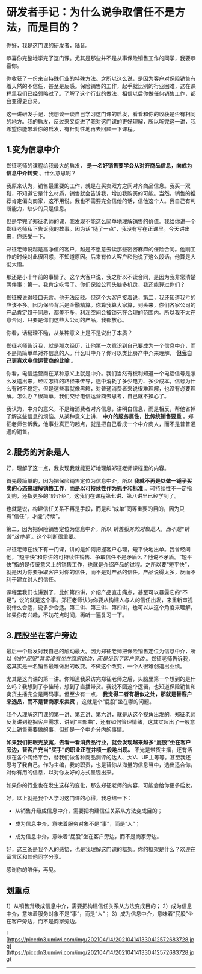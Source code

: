 # 研发者手记：为什么说争取信任不是方法，而是目的？

你好，我是这门课的研发者，陆音。

恭喜你完整地学完了这门课。尤其是那些并不是从事保险销售工作的同学，我要恭喜你。

你收获了一份来自特殊行业的特殊方法。之所以这么说，是因为客户对保险销售有着天然的不信任，甚至是反感。保险销售的工作，起手就比别的行业困难，这在课程里我们已经领略过了。了解了这个行业的做法，相信以后你做任何销售工作，都会变得更容易。

这一讲研发手记，我想谈一谈自己学习这门课的启发，看看和你的收获是否有相同的地方。我的启发，反过来又促进了我对这门课的更好理解，所以听完这一讲，我希望你能带着你的启发，有针对性地再去回顾一下课程。

## 1.变为信息中介

郑征老师的课程给我最大的启发， **是一名好销售要学会从对齐商品信息，向成为信息中介转变** 。什么意思呢？

我原来认为，销售最重要的工作，就是在买卖双方之间对齐商品信息。我买一双鞋，不知道它是什么材质，销售就会告诉我，增加我购买的可能。当然，销售的推荐肯定偏向商家，这不用说。我也不需要完全信他的话，信他这个人。我自己有判断能力，缺少的只是信息。

但是学完了郑征老师的课，我发现不能这么简单地理解销售的价值。我给你讲一个郑征老师私下告诉我的故事。因为话“糙了一点”，我没有写在正课里。今天讲出来，你感受一下。

郑征老师说越是高净值的客户，越是不愿意去读那些密密麻麻的保险合同。他刚工作的时候对此很困惑，不知道原因。后来有位大客户和他说了这么段话，他算是大彻大悟。

那还是小十年前的事情了。这个大客户说，我之所以不读合同，是因为我非常清楚两件事：第一，我肯定吃亏了。你们保险公司头脑多机灵，我还能算过你们？

郑征被说得哑口无言。他无法反驳。但这个大客户接着说，第二，我还知道我亏的应该不多。因为保险背后是金融精算。你算我算大家算，到头来，你们各家公司的产品肯定趋于同质，都差不多，利润空间会被锁死在合理的范围内。所以我不太在意合同，只要是你们这些大公司的产品，我都放心。

你看，话糙理不糙，从某种意义上是不是说出了本质？

郑征老师告诉我，就是那次经历，让他第一次意识到自己要成为一个信息中介，而不是简简单单对齐信息的人。什么叫中介？你可以类比房产中介来理解， **但我自己更喜欢电信运营商的比喻** 。

你看，电信运营商在某种意义上就是中介。我们当然有权利知道一个电话信号是怎么发送出来，经过怎样的路径来传导，途中消耗了多少电力、多少成本，信号为什么有时不稳定。但是这些事就像黑箱，对普通消费者来说很难理解，也没有必要理解。怎么办？很简单，我们交给电信运营商去思考，自己就不操心了。

我认为，中介的意义，不是给消费者对齐信息，讲明白信息，而是相反，帮他省掉了解这些信息的烦恼。从某种意义上讲， **中介的服务属性，比传统销售要重** 。郑征老师告诉我，他事业真正的起点，就是把自己看成一个中介商人，而不是普普通通的销售。

## 2.服务的对象是人

好，理解了这一点，我发现我就能更好地理解郑征老师课程里的内容。

首先最简单的，因为把保险销售定位为信息中介，所以 **我就不再是以做一锤子买卖的心态来理解销售工作，而是以可持续性作为抓手和标准** 。可持续性不一定指复购，还指更多的“转介绍”，这我们在课程第七讲、第八讲里已经学到了。

也就是说，构建信任关系不再是手段，而是和“成单”同等重要的目的，因为只有“信任”，才能“持续”。

第二，因为把保险销售定位为信息中介，所以 *销售服务的对象是人，而不是“销售”这件事* 。这个判断很重要。

郑征老师在线下有一门课，讲的是如何把握客户心理，短平快地出单。我曾经问他，“短平快”和你讲的可持续性销售、争取信任不是矛盾么？他说不矛盾。“短平快”指的是传统意义上的销售工作，也就是介绍产品的过程。之所以要“短平快”，就是因为你要争取客户对你的信任，而不是对产品的信任。产品说得太多，反而不利于建立对人的信任。

课程里我们也讲到了，比如第四讲，介绍产品直击痛点，甚至可以暴露它的“不足”，说的就是这个事。郑征老师认为你要从构建人与人的信任出发，来重新审视说什么合适，说多少合适。第二讲、第三讲、第四讲，也可以从这个角度来理解。如果你有兴趣，不妨花点时间，再听一遍复习一下。

## 3.屁股坐在客户旁边

最后一个启发对我自己的触动最大。因为郑征老师把保险销售定位为信息中介，所以 *他的“屁股”其实没有坐在商家这边，而是坐到了客户旁边* 。郑征老师告诉我，这其实是一名销售最难做出的改变。不做这个改变，一个人很难创造出业绩。

尤其是这门课的第一讲。你知道我采访完郑征老师之后，头脑里第一个想到的是什么吗？我想到了李佳琦，想到了直播带货。我说不圆这个逻辑，也知道保险销售和卖货主播完全是两码事。但至少有一点， **我觉得二者有相似之处，那就是替客户来选品，而不是替商家来卖货** ，这就是个“屁股”坐在哪的问题。

我个人理解这门课的第一讲、第五讲、第六讲，就是从这个视角出发的。郑征老师反复讲到挖掘客户需求，讲到“三部曲”，还有如何管理情绪，这其实超出了一般意义上销售需要做的事，但却是一个中介分内的事情。

 **如果我们把眼光放宽，去看一看消费品行业，就会发现越来越多“屁股”坐在客户旁边，替客户充当“买手”的职业正在井喷一般地出现。** 不光是带货主播，还有活跃在各个网络平台，替我们做各种商品测评的达人、大V、UP主等等。甚至我还思考了我自己。作为主编，我的职责，也是替你从海量的信息当中，选出适合你，对你有用的信息，以对你友好的方式呈现出来。

如果你的行业也在发生这样的变化，那么郑征老师的内容，可能会给你更多启发。

好，以上就是我个人学习这门课的心得，我总结一下：

* 从销售升级成信息中介，需要把构建信任关系从方法变成目的；

* 成为信息中介，意味着服务对象不是“事”，而是“人”；

* 成为信息中介，意味着“屁股”坐在客户旁边，而不是商家旁边。

好，这三条是我个人的感悟，也是我理解这门课的框架。你的框架是什么？欢迎在留言区和其他同学分享。

感谢你的陪伴，再见。

## 划重点

1）从销售升级成信息中介，需要把构建信任关系从方法变成目的；
2）成为信息中介，意味着服务对象不是“事”，而是“人”；
3）成为信息中介，意味着“屁股”坐在客户旁边，而不是商家旁边。

![https://piccdn3.umiwi.com/img/202104/14/202104141330412572683728.jpg](https://piccdn3.umiwi.com/img/202104/14/202104141330412572683728.jpg)

---
